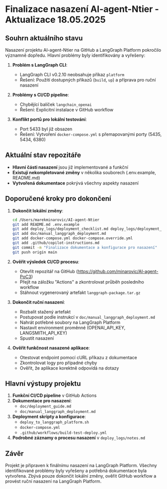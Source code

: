 # Finalizace nasazení AI-agent-Ntier - Aktualizace 18.05.2025

## Souhrn aktuálního stavu

Nasazení projektu AI-agent-Ntier na GitHub a LangGraph Platform pokročilo významně dopředu. Hlavní problémy byly identifikovány a vyřešeny:

1. **Problém s LangGraph CLI**:
   - LangGraph CLI v0.2.10 neobsahuje příkaz `platform`
   - Řešení: Použití dostupných příkazů (`build`, `up`) a příprava pro ruční nasazení

2. **Problémy s CI/CD pipeline**:
   - Chybějící balíček `langchain_openai`
   - Řešení: Explicitní instalace v GitHub workflow

3. **Konflikt portů pro lokální testování**:
   - Port 5433 byl již obsazen
   - Řešení: Vytvoření `docker-compose.yml` s přemapovanými porty (5435, 5434, 6380)

## Aktuální stav repozitáře

- **Hlavní části nasazení** jsou již implementované a funkční
- **Existují nekompletované změny** v několika souborech (.env.example, README.md)
- **Vytvořená dokumentace** pokrývá všechny aspekty nasazení

## Doporučené kroky pro dokončení

1. **Dokončit lokální změny**:
   ```bash
   cd /Users/marekminarovic/AI-agent-Ntier
   git add README.md .env.example
   git add deploy_logs/deployment_checklist.md deploy_logs/deployment_plan.md
   git add doc/manual_langgraph_deployment.md 
   git add docker-compose.yml docker-compose.override.yml
   git add .github/copilot-instructions.md
   git commit -m "Finalizace dokumentace a konfigurace pro nasazení"
   git push origin main
   ```

2. **Ověřit výsledek CI/CD procesu**:
   - Otevřít repozitář na GitHub (https://github.com/minarovic/AI-agent-PoC3)
   - Přejít na záložku "Actions" a zkontrolovat průběh posledního workflow
   - Stáhnout vygenerovaný artefakt `langgraph-package.tar.gz`

3. **Dokončit ruční nasazení**:
   - Rozbalit stažený artefakt
   - Postupovat podle instrukcí v `doc/manual_langgraph_deployment.md`
   - Nahrát potřebné soubory na LangGraph Platform
   - Nastavit environment proměnné (OPENAI_API_KEY, LANGSMITH_API_KEY)
   - Spustit nasazení

4. **Ověřit funkčnost nasazené aplikace**:
   - Otestovat endpoint pomocí cURL příkazu z dokumentace
   - Zkontrolovat logy pro případné chyby
   - Ověřit, že aplikace korektně odpovídá na dotazy

## Hlavní výstupy projektu

1. **Funkční CI/CD pipeline** v GitHub Actions
2. **Dokumentace pro nasazení**:
   - `doc/deployment_guide.md`
   - `doc/manual_langgraph_deployment.md`
3. **Deployment skripty a konfigurace**:
   - `deploy_to_langgraph_platform.sh`
   - `docker-compose.yml`
   - `.github/workflows/build-test-deploy.yml`
4. **Podrobné záznamy o procesu nasazení** v `deploy_logs/notes.md`

## Závěr

Projekt je připraven k finálnímu nasazení na LangGraph Platform. Všechny identifikované problémy byly vyřešeny a potřebná dokumentace byla vytvořena. Zbývá pouze dokončit lokální změny, ověřit GitHub workflow a provést ruční nasazení na LangGraph Platform.

